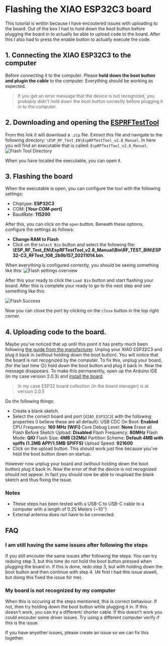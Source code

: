 # Flashing the XIAO ESP32C3 board

This tutorial is writtin because I have encoutered issues with uploading to the board. Out of the box I had to hold down the boot button before plugging the board in to actually be able to upload code to the board. After this I also had to press the enable button to actually execute the code. 

## 1. Connecting the XIAO ESP32C3 to the computer

Before connecting it to the computer. Please **hold down the boot button and plugin the cable** to the computer. Everything should be working as expected.

> If you get an error message that the device is not recognized, you probably didn't hold down the boot  button correctly before plugging it in to the computer.

## 2. Downloading and opening the [ESPRFTestTool](https://www.espressif.com/sites/default/files/tools/ESP_RF_Test_EN.zip)

From this link it will download a `.zip` file. Extract this file and navigate to the following directory: `\ESP_RF_Test_EN\EspRFTestTool_v2.8_Manual`. In here you will find an executable that is called:
`EspRFTestTool_v2.8_Manual`.
![Flash Tool Directory](https://user-images.githubusercontent.com/47790980/208499719-70f1229e-f99a-4dd0-b8a1-dc704d253bd5.png)

When you have located the executable, you can open it.

## 3. Flashing the board

When the executable is open, you can configure the tool with the following settings:

- Chiptype: **ESP32C3**
- COM: **[*Your COM-port*]**
- BaudRate: **115200**

After this, you can click on the `open` button. Beneath these options, configure the settings as follows:

- **Change RAM to Flash**
- Click on the `Select Bin` button and select the following file: **\ESP_RF_Test_EN\EspRFTestTool_v2.8_Manual\Bin\RF_TEST_BIN\ESP32-C3_RFTest_108_2b9b157_20211014.bin**.

When everything is configured correctly, you should be seeing something like this:
![Flash settings overview](https://user-images.githubusercontent.com/47790980/208499722-c81c60d9-ebd8-495d-9db2-21863746d1e1.png)

After this your ready to click the `Load Bin` button and start flashing your board. After this is complete your ready to go to the next step and see something like this:

![Flash Success](https://user-images.githubusercontent.com/47790980/208499724-1cf30a42-263d-45e5-87b4-2dd47639998d.png)

Now you can close the port by clicking on the `close` button in the top right corner.

## 4. Uploading code to the board.

Maybe you've noticed that up until this point it has pretty much been following [the guide from the manufacturer](https://wiki.seeedstudio.com/XIAO_ESP32C3_Getting_Started/#q3-i-want-to-reflash-the-bootloader-with-factory-firmware). Unplug your XIAO ESP32C3 and plug it back in (without holding down the boot button). You will notice that the board is not recognized by the computer. To fix this, unplug your board, (for the last time :wink:) hold down the boot button and plug it back in. Now the message disappears. To make this permanently, open up the Arduino IDE (in my case version 2.0.3) and [install the board](https://wiki.seeedstudio.com/XIAO_ESP32C3_Getting_Started/#getting-started). 

> In my case ESP32 board collection (in the board manager) is at version 2.0.5

Do the following things:

- Create a blank sketch.
- Select the correct board and port (`XIAO_ESP32C3`) with the following properties (I believe these are all default):
  USB CDC On Boot: **Enabled**
  CPU Frequency: **160 MHz (WiFi)**
  Core Debug Level: **None**
  Erase all Flash Before Sketch Upload: **Disabled**
  Flash Frequency: **80MHz**
  Flash Mode: **QIO**
  Flash Size: **4MB (32Mb)**
  Partition Scheme: **Default 4MB with spiffs (1.2MB APP/1.5MB SPIFFS)**
  Upload Speed: **921600**
- Click on the upload button. This should work just fine because you've held the boot button down on startup.

However now unplug your board and (without holding down the boot button) plug it back in. Now the error of that the device is not recognized should not appear. In fact you should now be able to reupload the blank sketch and thus fixing the issue.

### Notes

- These steps has been tested with a USB-C to USB-C cable to a computer with a length of 0.25 Meters (~10'')
- External antenna does not have to be connected.

## FAQ

### I am still having the same issues after following the steps

If you still encouter the same issues after following the steps. You can try redoing step 3, but this time do not hold the boot button pressed when plugging the board in. If this is done, redo step 3, but with holding down the boot button and then continue with step 4. (At first I had this issue aswell, but doing this fixed the issue for me).

### My board is not recognized by my computer

When this is occuring at the steps mentioned, this is correct behaviour. If not, then try holding down the boot button while plugging it in. If this doesn't work, you can try a different/ shorter cable. If this doesn't work you could encouter some driver issues. Try using a different computer verify if this is the issue.



If you have anyother issues, please create an issue so we can fix this together.


